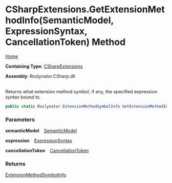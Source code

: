 # CSharpExtensions\.GetExtensionMethodInfo\(SemanticModel, ExpressionSyntax, CancellationToken\) Method

[Home](../../../../README.md)

**Containing Type**: [CSharpExtensions](../README.md)

**Assembly**: Roslynator\.CSharp\.dll

\
Returns what extension method symbol, if any, the specified expression syntax bound to\.

```csharp
public static Roslynator.ExtensionMethodSymbolInfo GetExtensionMethodInfo(this Microsoft.CodeAnalysis.SemanticModel semanticModel, Microsoft.CodeAnalysis.CSharp.Syntax.ExpressionSyntax expression, System.Threading.CancellationToken cancellationToken = default)
```

### Parameters

**semanticModel** &ensp; [SemanticModel](https://docs.microsoft.com/en-us/dotnet/api/microsoft.codeanalysis.semanticmodel)

**expression** &ensp; [ExpressionSyntax](https://docs.microsoft.com/en-us/dotnet/api/microsoft.codeanalysis.csharp.syntax.expressionsyntax)

**cancellationToken** &ensp; [CancellationToken](https://docs.microsoft.com/en-us/dotnet/api/system.threading.cancellationtoken)

### Returns

[ExtensionMethodSymbolInfo](../../../ExtensionMethodSymbolInfo/README.md)

